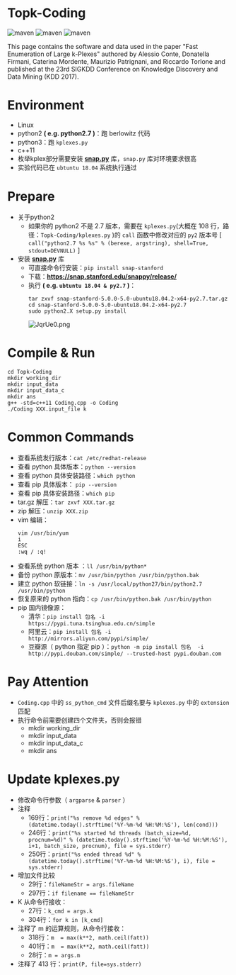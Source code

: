 # Topk-Coding
![maven](https://img.shields.io/badge/C%2B%2B11-passing-red)
![maven](https://img.shields.io/badge/python2-passing-yellow)
![maven](https://img.shields.io/badge/python3-passing-blue)

This page contains the software and data used in the paper "Fast Enumeration of Large k-Plexes" authored by Alessio Conte, Donatella Firmani, Caterina Mordente, Maurizio Patrignani, and Riccardo Torlone and published at the 23rd SIGKDD Conference on Knowledge Discovery and Data Mining (KDD 2017).

# Environment
* Linux
* python2 **( e.g. python2.7 )**：跑 berlowitz 代码
* python3：跑 `kplexes.py`
* c++11
* 枚举kplex部分需要安装 **[snap.py](https://snap.stanford.edu/snappy/)** 库，`snap.py` 库对环境要求很高
* 实验代码已在 `ubtuntu 18.04` 系统执行通过

# Prepare
* 关于python2
    - 如果你的 python2 不是 2.7 版本，需要在 `kplexes.py`(大概在 108 行，路径：`Topk-Coding/kplexes.py` )的 `call` 函数中修改对应的 `py2` 版本号
    [ `call("python2.7 %s %s" % (berexe, argstring), shell=True, stdout=DEVNULL)` ]
* 安装 **[snap.py](https://snap.stanford.edu/snappy/)** 库
    - 可直接命令行安装：`pip install snap-stanford`
    - 下载：**https://snap.stanford.edu/snappy/release/**
    - 执行 **( e.g. `ubtuntu 18.04 & py2.7` )**：
        ```
        tar zxvf snap-stanford-5.0.0-5.0-ubuntu18.04.2-x64-py2.7.tar.gz
        cd snap-stanford-5.0.0-5.0-ubuntu18.04.2-x64-py2.7
        sudo python2.X setup.py install

        ```
        ![JqrUe0.png](https://s1.ax1x.com/2020/04/30/JqrUe0.png)
# Compile & Run

```
cd Topk-Coding
mkdir working_dir
mkdir input_data
mkdir input_data_c
mkdir ans
g++ -std=c++11 Coding.cpp -o Coding
./Coding XXX.input_file k
```

# Common Commands
* 查看系统发行版本：`cat /etc/redhat-release`
* 查看 python 具体版本：`python --version`
* 查看 python 具体安装路径：`which python`
* 查看 pip 具体版本： `pip --version`
* 查看 pip 具体安装路径：`which pip`
* tar.gz 解压：`tar zxvf XXX.tar.gz`
* zip 解压：`unzip XXX.zip`
* vim 编辑：
    ```
    vim /usr/bin/yum 
    i 
    ESC 
    :wq / :q!
    ```
* 查看系统 python 版本 ：`ll /usr/bin/python*`
* 备份 python 原版本：`mv /usr/bin/python /usr/bin/python.bak`
* 建立 python 软链接：`ln -s /usr/local/python27/bin/python2.7 /usr/bin/python`
* 恢复原来的 python 指向：`cp /usr/bin/python.bak /usr/bin/python`
* pip 国内镜像源：
    - 清华：`pip install 包名 -i https://pypi.tuna.tsinghua.edu.cn/simple `
    - 阿里云：`pip install 包名 -i http://mirrors.aliyun.com/pypi/simple/`
    - 豆瓣源（ python 指定 pip ）：`python -m pip install 包名  -i http://pypi.douban.com/simple/ --trusted-host pypi.douban.com`

# Pay Attention
* `Coding.cpp` 中的 `ss_python_cmd` 文件后缀名要与 `kplexes.py` 中的 `extension` 匹配
* 执行命令前需要创建四个文件夹，否则会报错
    - mkdir working_dir
    - mkdir input_data
    - mkdir input_data_c
    - mkdir ans

# Update kplexes.py
* 修改命令行参数（ `argparse` & `parser` ）
* 注释
    - 169行：`print("%s remove %d edges" % (datetime.today().strftime('%Y-%m-%d %H:%M:%S'), len(cond)))`
    - 246行：`print("%s started %d threads (batch_size=%d, procnum=%d)" % (datetime.today().strftime('%Y-%m-%d %H:%M:%S'), i+1, batch_size, procnum), file = sys.stderr)`
    - 250行：`print("%s ended thread %d" % (datetime.today().strftime('%Y-%m-%d %H:%M:%S'), i), file = sys.stderr)`
* 增加文件比较
    - 29行：`fileNameStr = args.fileName`
    - 297行：`if filename == fileNameStr`
* K 从命令行接收：
    - 27行：`k_cmd = args.k`
    - 304行：`for k in [k_cmd]`
* 注释了 m 的运算规则，从命令行接收：
    - 318行：`m  = max(k**2, math.ceil(fatt))`
    - 401行：`m  = max(k**2, math.ceil(fatt))`
    - 28行：`m = args.m`
* 注释了 413 行：`print(P, file=sys.stderr)`